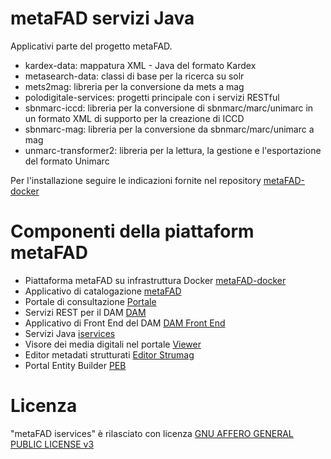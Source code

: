 # metaFAD servizi Java
Applicativi parte del progetto metaFAD.

- kardex-data: mappatura XML - Java del formato Kardex
- metasearch-data: classi di base per la ricerca su solr
- mets2mag: libreria per la conversione da mets a mag
- polodigitale-services: progetti principale con i servizi RESTful
- sbnmarc-iccd: libreria per la conversione di sbnmarc/marc/unimarc in un formato XML di supporto per la creazione di ICCD
- sbnmarc-mag: libreria per la conversione da sbnmarc/marc/unimarc a mag
- unmarc-transformer2: libreria per la lettura, la gestione e l'esportazione del formato Unimarc

Per l'installazione seguire le indicazioni fornite nel repository [metaFAD-docker](https://github.com/ICARICCU-Polodigitaleistitutinapoletani/metaFAD-docker)


# Componenti della piattaform metaFAD
- Piattaforma metaFAD su infrastruttura Docker [metaFAD-docker](https://github.com/ICARICCU-Polodigitaleistitutinapoletani/metaFAD-docker)
- Applicativo di catalogazione [metaFAD](https://github.com/ICARICCU-Polodigitaleistitutinapoletani/metaFAD)
- Portale di consultazione [Portale](https://github.com/ICARICCU-Polodigitaleistitutinapoletani/metaFAD-portale)
- Servizi REST per il DAM [DAM](https://github.com/ICARICCU-Polodigitaleistitutinapoletani/metaFAD-dam)
- Applicativo di Front End del DAM [DAM Front End](https://github.com/ICARICCU-Polodigitaleistitutinapoletani/metaFAD-dam-fe)
- Servizi Java [iservices](https://github.com/ICARICCU-Polodigitaleistitutinapoletani/metaFAD-iservices)
- Visore dei media digitali nel portale [Viewer](https://github.com/ICARICCU-Polodigitaleistitutinapoletani/metaFAD-portale-viewer)
- Editor metadati strutturati [Editor Strumag](https://github.com/ICARICCU-Polodigitaleistitutinapoletani/metaFAD-strumag)
- Portal Entity Builder [PEB](https://github.com/ICARICCU-Polodigitaleistitutinapoletani/metaFAD-peb)

# Licenza
"metaFAD iservices" è rilasciato con licenza [GNU AFFERO GENERAL PUBLIC LICENSE v3](LICENSE)

